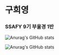 # 구희영

### SSAFY 9기 부울경 1반

![Anurag's GitHub stats](https://github-readme-stats.vercel.app/api?username=hi9900&show_icons=true&bg_color=00000000)

![Anurag's GitHub stats](https://github-readme-stats.vercel.app/api?username=hi9900&show_icons=true&theme=radical)
